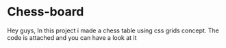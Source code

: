# Chess-board
Hey guys, In this project i made a chess table using css grids concept. The code  is attached and you can have a look at it
